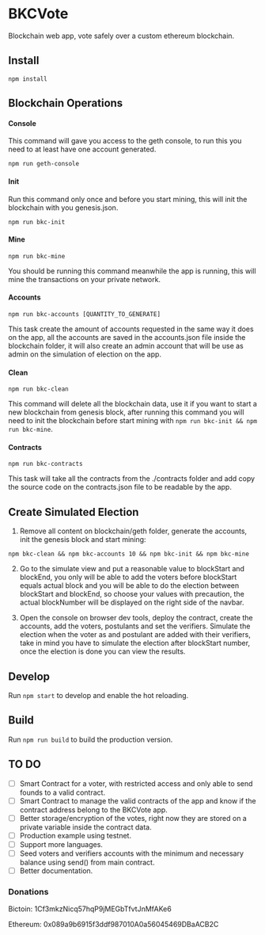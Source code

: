 # BKCVote

Blockchain web app, vote safely over a custom ethereum blockchain.

## Install

`npm install`

## Blockchain Operations

#### Console

This command will gave you access to the geth console, to run this you need to at least have one account generated.

`npm run geth-console`

#### Init

Run this command only once and before you start mining, this will init the blockchain with you genesis.json.

`npm run bkc-init`

#### Mine

`npm run bkc-mine`

You should be running this command meanwhile the app is running, this will mine the transactions on your private network.

#### Accounts

`npm run bkc-accounts [QUANTITY_TO_GENERATE]`

This task create the amount of accounts requested in the same way it does on the app, all the accounts are saved in the accounts.json file inside the blockchain folder, it will also create an admin account that will be use as admin on the simulation of election on the app.

#### Clean

`npm run bkc-clean`

This command will delete all the blockchain data, use it if you want to start a new blockchain from genesis block, after running this command you will need to init the blockchain before start mining with `npm run bkc-init && npm run bkc-mine`.

#### Contracts

`npm run bkc-contracts`

This task will take all the contracts from the ./contracts folder and add copy the source code on the contracts.json file to be readable by the app.

## Create Simulated Election

1. Remove all content on blockchain/geth folder, generate the accounts, init the genesis block and start mining:

`npm bkc-clean && npm bkc-accounts 10 && npm bkc-init && npm bkc-mine`

2. Go to the simulate view and put a reasonable value to blockStart and blockEnd, you only will be able to add the voters before blockStart equals actual block and you will be able to do the election between blockStart and blockEnd, so choose your values with precaution, the actual blockNumber will be displayed on the right side of the navbar.

3. Open the console on browser dev tools, deploy the contract, create the accounts, add the voters, postulants and set the verifiers. Simulate the election when the voter as and postulant are added with their verifiers, take in mind you have to simulate the election after blockStart number, once the election is done you can view the results.

## Develop

Run `npm start` to develop and enable the hot reloading.

## Build

Run `npm run build` to build the production version.

## TO DO

- [ ] Smart Contract for a voter, with restricted access and only able to send founds to a valid contract.
- [ ] Smart Contract to manage the valid contracts of the app and know if the contract address belong to the BKCVote app.
- [ ] Better storage/encryption of the votes, right now they are stored on a private variable inside the contract data.
- [ ] Production example using testnet.
- [ ] Support more languages.
- [ ] Seed voters and verifiers accounts with the minimum and necessary balance using send() from main contract.
- [ ] Better documentation.

### Donations

Bictoin:  1Cf3mkzNicq57hqP9jMEGbTfvtJnMfAKe6

Ethereum: 0x089a9b6915f3ddf987010A0a56045469DBaACB2C
